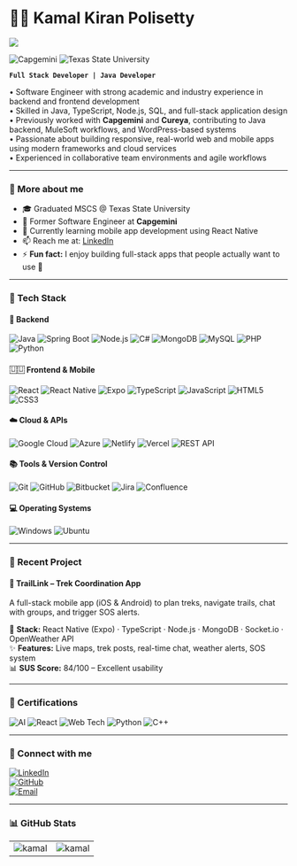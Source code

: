# 🧑‍💻 Kamal Kiran Polisetty
![](https://komarev.com/ghpvc/?username=kamalkiranpolisetty&label=🍨_Nice_To_Meet_U!_You+are+my+visitor+No.)

![Capgemini](https://img.shields.io/badge/Capgemini-0066CC?style=for-the-badge&logo=capgemini&logoColor=white)
![Texas State University](https://img.shields.io/badge/Texas%20State%20University-Maroon?style=for-the-badge&logo=academia&logoColor=white)

**`Full Stack Developer | Java Developer`**

• Software Engineer with strong academic and industry experience in backend and frontend development  
• Skilled in Java, TypeScript, Node.js, SQL, and full-stack application design  
• Previously worked with **Capgemini** and **Cureya**, contributing to Java backend, MuleSoft workflows, and WordPress-based systems  
• Passionate about building responsive, real-world web and mobile apps using modern frameworks and cloud services  
• Experienced in collaborative team environments and agile workflows


---

### 🚀 More about me

- 🎓 Graduated MSCS @ Texas State University
- 💼 Former Software Engineer at **Capgemini**
- 🔧 Currently learning mobile app development using React Native
- 📫 Reach me at: [LinkedIn](http://www.linkedin.com/in/kamalkiranpolisetty)
- ⚡ **Fun fact:** I enjoy building full-stack apps that people actually want to use 🚀

---

### 🧰 Tech Stack

#### 🔧 Backend
![Java](https://img.shields.io/badge/Java-ED8B00?style=for-the-badge&logo=java&logoColor=white)
![Spring Boot](https://img.shields.io/badge/SpringBoot-6DB33F?style=for-the-badge&logo=springboot&logoColor=white)
![Node.js](https://img.shields.io/badge/Node.js-339933?style=for-the-badge&logo=nodedotjs&logoColor=white)
![C#](https://img.shields.io/badge/C%23-239120?style=for-the-badge&logo=c-sharp&logoColor=white)
![MongoDB](https://img.shields.io/badge/MongoDB-4EA94B?style=for-the-badge&logo=mongodb&logoColor=white)
![MySQL](https://img.shields.io/badge/MySQL-00758F?style=for-the-badge&logo=mysql&logoColor=white)
![PHP](https://img.shields.io/badge/PHP-777BB4?style=for-the-badge&logo=php&logoColor=white)
![Python](https://img.shields.io/badge/Python-3776AB?style=for-the-badge&logo=python&logoColor=white)

#### ⿶⿶ Frontend & Mobile
![React](https://img.shields.io/badge/React-20232a?style=for-the-badge&logo=react&logoColor=61DAFB)
![React Native](https://img.shields.io/badge/React%20Native-20232A?style=for-the-badge&logo=react&logoColor=61DAFB)
![Expo](https://img.shields.io/badge/Expo-000020?style=for-the-badge&logo=expo&logoColor=white)
![TypeScript](https://img.shields.io/badge/TypeScript-3178C6?style=for-the-badge&logo=typescript&logoColor=white)
![JavaScript](https://img.shields.io/badge/JavaScript-F7DF1E?style=for-the-badge&logo=javascript&logoColor=black)
![HTML5](https://img.shields.io/badge/HTML5-E34F26?style=for-the-badge&logo=html5&logoColor=white)
![CSS3](https://img.shields.io/badge/CSS3-1572B6?style=for-the-badge&logo=css3&logoColor=white)

#### ☁️ Cloud & APIs
![Google Cloud](https://img.shields.io/badge/Google%20Cloud-4285F4?style=for-the-badge&logo=googlecloud&logoColor=white)
![Azure](https://img.shields.io/badge/Azure-0078D4?style=for-the-badge&logo=microsoftazure&logoColor=white)
![Netlify](https://img.shields.io/badge/Netlify-00C7B7?style=for-the-badge&logo=netlify&logoColor=white)
![Vercel](https://img.shields.io/badge/Vercel-000000?style=for-the-badge&logo=vercel&logoColor=white)
![REST API](https://img.shields.io/badge/REST-API-orange?style=for-the-badge)

#### 📚 Tools & Version Control
![Git](https://img.shields.io/badge/Git-F05032?style=for-the-badge&logo=git&logoColor=white)
![GitHub](https://img.shields.io/badge/GitHub-000?style=for-the-badge&logo=github&logoColor=white)
![Bitbucket](https://img.shields.io/badge/Bitbucket-0747a6?style=for-the-badge&logo=bitbucket&logoColor=white)
![Jira](https://img.shields.io/badge/Jira-0052CC?style=for-the-badge&logo=jira&logoColor=white)
![Confluence](https://img.shields.io/badge/Confluence-172BF4?style=for-the-badge&logo=confluence&logoColor=white)

#### 💻 Operating Systems
![Windows](https://img.shields.io/badge/Windows-0078D6?style=for-the-badge&logo=windows&logoColor=white)
![Ubuntu](https://img.shields.io/badge/Ubuntu-E95420?style=for-the-badge&logo=ubuntu&logoColor=white)

---

### 🧭 Recent Project

#### 🚩 **TrailLink – Trek Coordination App**

A full-stack mobile app (iOS & Android) to plan treks, navigate trails, chat with groups, and trigger SOS alerts.

🔧 **Stack:** React Native (Expo) · TypeScript · Node.js · MongoDB · Socket.io · OpenWeather API  
✨ **Features:** Live maps, trek posts, real-time chat, weather alerts, SOS system  
📊 **SUS Score:** 84/100 – Excellent usability

---

### 📜 Certifications

![AI](https://img.shields.io/badge/AI-Basics-blueviolet?style=flat-square)
![React](https://img.shields.io/badge/React%20Front--End-lightgrey?style=flat-square)
![Web Tech](https://img.shields.io/badge/Web%20Technologies-green?style=flat-square)
![Python](https://img.shields.io/badge/Associate%20Python-yellow?style=flat-square)
![C++](https://img.shields.io/badge/C++%20Programming-orange?style=flat-square)

---

### 🔗 Connect with me

[![LinkedIn](https://img.shields.io/badge/LinkedIn-blue?style=for-the-badge&logo=linkedin&logoColor=white)](http://www.linkedin.com/in/kamalkiranpolisetty)  
[![GitHub](https://img.shields.io/badge/GitHub-black?style=for-the-badge&logo=github&logoColor=white)](https://github.com/kamalkiranpolisetty)  
[![Email](https://img.shields.io/badge/Email-D14836?style=for-the-badge&logo=gmail&logoColor=white)](mailto:tqn25@txstate.edu)

---

### 📊 GitHub Stats

<table>
  <tr>
    <td><img src="https://github-readme-stats.vercel.app/api?username=KamalKiranPolisetty&show_icons=true&locale=en&theme=highcontrast&hide_border=true" alt="kamal" /></td>
    <td><img src="https://github-readme-stats.vercel.app/api/top-langs?username=KamalKiranPolisetty&show_icons=true&locale=en&layout=compact&theme=highcontrast&hide_border=true" alt="kamal" /></td>
  </tr>
</table>
